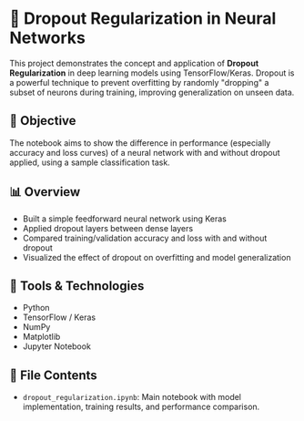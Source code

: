 # 🧠 Dropout Regularization in Neural Networks

This project demonstrates the concept and application of **Dropout Regularization** in deep learning models using TensorFlow/Keras. Dropout is a powerful technique to prevent overfitting by randomly "dropping" a subset of neurons during training, improving generalization on unseen data.

## 📌 Objective

The notebook aims to show the difference in performance (especially accuracy and loss curves) of a neural network with and without dropout applied, using a sample classification task.

## 📊 Overview

- Built a simple feedforward neural network using Keras
- Applied dropout layers between dense layers
- Compared training/validation accuracy and loss with and without dropout
- Visualized the effect of dropout on overfitting and model generalization

## 🔧 Tools & Technologies

- Python 
- TensorFlow / Keras
- NumPy
- Matplotlib
- Jupyter Notebook

## 📁 File Contents

- `dropout_regularization.ipynb`: Main notebook with model implementation, training results, and performance comparison.

